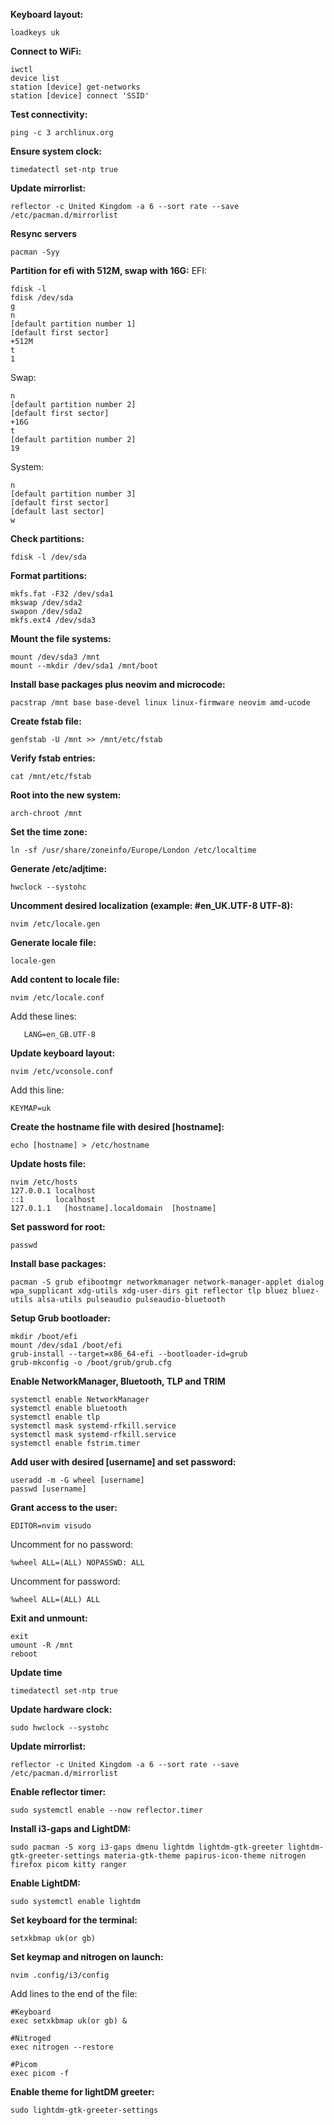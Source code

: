 **Keyboard layout:**
```
loadkeys uk
```

**Connect to WiFi:**
```
iwctl
device list
station [device] get-networks
station [device] connect 'SSID'
```

**Test connectivity:**
```
ping -c 3 archlinux.org
```

**Ensure system clock:**
```
timedatectl set-ntp true
```

**Update mirrorlist:**
```
reflector -c United Kingdom -a 6 --sort rate --save /etc/pacman.d/mirrorlist
```

**Resync servers**
```
pacman -Syy
```

**Partition for efi with 512M, swap with 16G:**
EFI:
```
fdisk -l
fdisk /dev/sda
g
n
[default partition number 1]
[default first sector]
+512M
t
1
```
Swap:
```
n
[default partition number 2]
[default first sector]
+16G
t
[default partition number 2]
19
```
System:
```
n
[default partition number 3]
[default first sector]
[default last sector]
w
```

**Check partitions:**
```
fdisk -l /dev/sda
```

**Format partitions:**
```
mkfs.fat -F32 /dev/sda1
mkswap /dev/sda2
swapon /dev/sda2
mkfs.ext4 /dev/sda3
```

**Mount the file systems:**
```
mount /dev/sda3 /mnt
mount --mkdir /dev/sda1 /mnt/boot
```

**Install base packages plus neovim and microcode:**

```
pacstrap /mnt base base-devel linux linux-firmware neovim amd-ucode
```

**Create fstab file:**
```
genfstab -U /mnt >> /mnt/etc/fstab
```

**Verify fstab entries:**
```
cat /mnt/etc/fstab
```

**Root into the new system:**
```
arch-chroot /mnt
```

**Set the time zone:**
```
ln -sf /usr/share/zoneinfo/Europe/London /etc/localtime
```

**Generate /etc/adjtime:**
```
hwclock --systohc
```

**Uncomment desired localization (example: #en_UK.UTF-8 UTF-8):**
```
nvim /etc/locale.gen
```

**Generate locale file:**
```
locale-gen
```

**Add content to locale file:**
```
nvim /etc/locale.conf
```

Add these lines:
```
   LANG=en_GB.UTF-8
```

**Update keyboard layout:**
```
nvim /etc/vconsole.conf
```

Add this line:
```
KEYMAP=uk
```

**Create the hostname file with desired [hostname]:**
```
echo [hostname] > /etc/hostname
```


**Update hosts file:**
```
nvim /etc/hosts
127.0.0.1 localhost
::1       localhost
127.0.1.1	[hostname].localdomain  [hostname]
```

**Set password for root:**
```
passwd
```

**Install base packages:**
```
pacman -S grub efibootmgr networkmanager network-manager-applet dialog wpa_supplicant xdg-utils xdg-user-dirs git reflector tlp bluez bluez-utils alsa-utils pulseaudio pulseaudio-bluetooth
```

**Setup Grub bootloader:**
```
mkdir /boot/efi
mount /dev/sda1 /boot/efi
grub-install --target=x86_64-efi --bootloader-id=grub
grub-mkconfig -o /boot/grub/grub.cfg
```

**Enable NetworkManager, Bluetooth, TLP and TRIM**
```
systemctl enable NetworkManager
systemctl enable bluetooth
systemctl enable tlp
systemctl mask systemd-rfkill.service
systemctl mask systemd-rfkill.service
systemctl enable fstrim.timer
```

**Add user with desired [username] and set password:**
```
useradd -m -G wheel [username]
passwd [username]
```

**Grant access to the user:**
```
EDITOR=nvim visudo
```
Uncomment for no password:
```
%wheel ALL=(ALL) NOPASSWD: ALL
```
Uncomment for password:
```
%wheel ALL=(ALL) ALL
```

**Exit and unmount:**
```
exit
umount -R /mnt
reboot
```

**Update time**
```
timedatectl set-ntp true
```

**Update hardware clock:**
```
sudo hwclock --systohc
```

**Update mirrorlist:**
```
reflector -c United Kingdom -a 6 --sort rate --save /etc/pacman.d/mirrorlist
```

**Enable reflector timer:**
```
sudo systemctl enable --now reflector.timer
```

**Install i3-gaps and LightDM:**
```
sudo pacman -S xorg i3-gaps dmenu lightdm lightdm-gtk-greeter lightdm-gtk-greeter-settings materia-gtk-theme papirus-icon-theme nitrogen firefox picom kitty ranger  
```

**Enable LightDM:**
```
sudo systemctl enable lightdm
```

**Set keyboard for the terminal:**
```
setxkbmap uk(or gb)
```

**Set keymap and nitrogen on launch:**
```
nvim .config/i3/config
```
Add lines to the end of the file:
```
#Keyboard
exec setxkbmap uk(or gb) &

#Nitroged
exec nitrogen --restore

#Picom
exec picom -f
```

**Enable theme for lightDM greeter:**
```
sudo lightdm-gtk-greeter-settings
```

